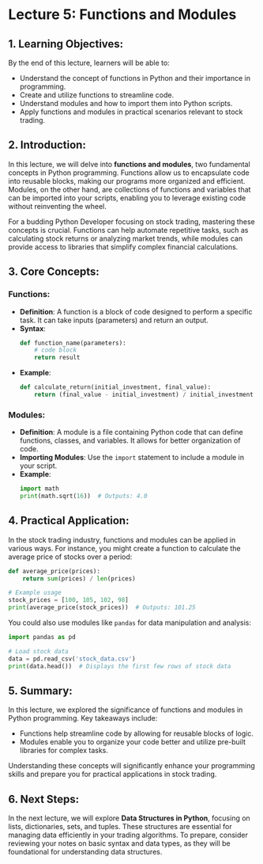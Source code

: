# Lecture 5: Functions and Modules

## 1. Learning Objectives:
By the end of this lecture, learners will be able to:
- Understand the concept of functions in Python and their importance in programming.
- Create and utilize functions to streamline code.
- Understand modules and how to import them into Python scripts.
- Apply functions and modules in practical scenarios relevant to stock trading.

## 2. Introduction:
In this lecture, we will delve into **functions and modules**, two fundamental concepts in Python programming. Functions allow us to encapsulate code into reusable blocks, making our programs more organized and efficient. Modules, on the other hand, are collections of functions and variables that can be imported into your scripts, enabling you to leverage existing code without reinventing the wheel.

For a budding Python Developer focusing on stock trading, mastering these concepts is crucial. Functions can help automate repetitive tasks, such as calculating stock returns or analyzing market trends, while modules can provide access to libraries that simplify complex financial calculations.

## 3. Core Concepts:
### Functions:
- **Definition**: A function is a block of code designed to perform a specific task. It can take inputs (parameters) and return an output.
- **Syntax**: 
  ```python
  def function_name(parameters):
      # code block
      return result
  ```
- **Example**:
  ```python
  def calculate_return(initial_investment, final_value):
      return (final_value - initial_investment) / initial_investment
  ```

### Modules:
- **Definition**: A module is a file containing Python code that can define functions, classes, and variables. It allows for better organization of code.
- **Importing Modules**: Use the `import` statement to include a module in your script.
- **Example**:
  ```python
  import math
  print(math.sqrt(16))  # Outputs: 4.0
  ```

## 4. Practical Application:
In the stock trading industry, functions and modules can be applied in various ways. For instance, you might create a function to calculate the average price of stocks over a period:

```python
def average_price(prices):
    return sum(prices) / len(prices)

# Example usage
stock_prices = [100, 105, 102, 98]
print(average_price(stock_prices))  # Outputs: 101.25
```

You could also use modules like `pandas` for data manipulation and analysis:

```python
import pandas as pd

# Load stock data
data = pd.read_csv('stock_data.csv')
print(data.head())  # Displays the first few rows of stock data
```

## 5. Summary:
In this lecture, we explored the significance of functions and modules in Python programming. Key takeaways include:
- Functions help streamline code by allowing for reusable blocks of logic.
- Modules enable you to organize your code better and utilize pre-built libraries for complex tasks.

Understanding these concepts will significantly enhance your programming skills and prepare you for practical applications in stock trading.

## 6. Next Steps:
In the next lecture, we will explore **Data Structures in Python**, focusing on lists, dictionaries, sets, and tuples. These structures are essential for managing data efficiently in your trading algorithms. To prepare, consider reviewing your notes on basic syntax and data types, as they will be foundational for understanding data structures.